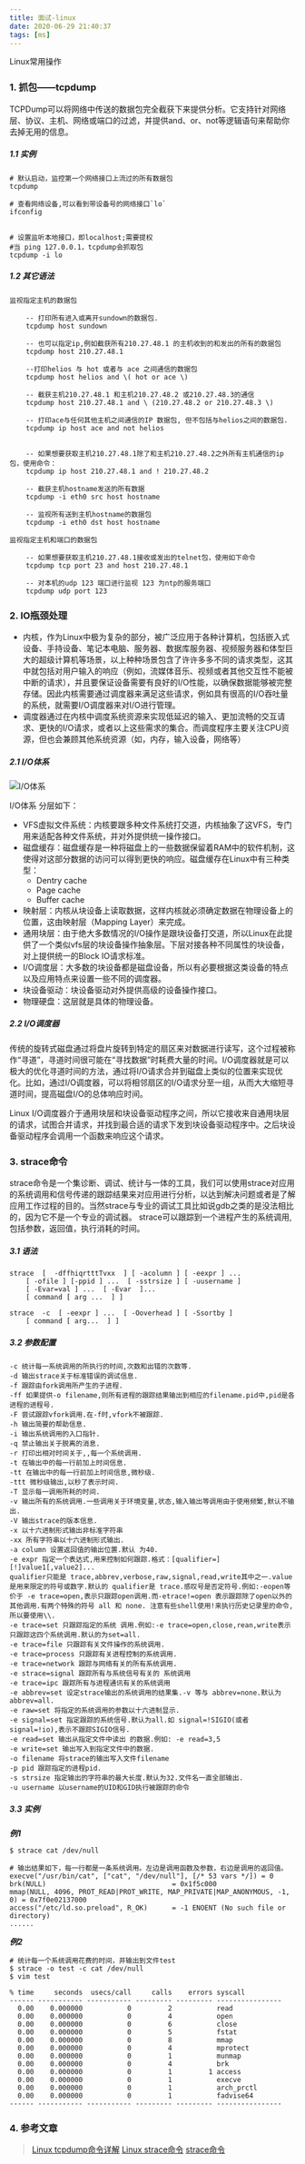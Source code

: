 ```yaml
---
title: 面试-linux
date: 2020-06-29 21:40:37
tags: [ms]
---
```




Linux常用操作

### 1. 抓包——tcpdump

TCPDump可以将网络中传送的数据包完全截获下来提供分析。它支持针对网络层、协议、主机、网络或端口的过滤，并提供and、or、not等逻辑语句来帮助你去掉无用的信息。

##### 1.1 实例

```
# 默认启动，监控第一个网络接口上流过的所有数据包
tcpdump

# 查看网络设备,可以看到带设备号的网络接口`lo`
ifconfig


# 设置监听本地接口，即localhost;需要提权
#当 ping 127.0.0.1，tcpdump会抓取包
tcpdump -i lo
```


##### 1.2 其它语法

```
监视指定主机的数据包

	-- 打印所有进入或离开sundown的数据包.
	tcpdump host sundown
		
	-- 也可以指定ip,例如截获所有210.27.48.1 的主机收到的和发出的所有的数据包
	tcpdump host 210.27.48.1 

	--打印helios 与 hot 或者与 ace 之间通信的数据包
	tcpdump host helios and \( hot or ace \)

	-- 截获主机210.27.48.1 和主机210.27.48.2 或210.27.48.3的通信
	tcpdump host 210.27.48.1 and \ (210.27.48.2 or 210.27.48.3 \) 
		
	-- 打印ace与任何其他主机之间通信的IP 数据包, 但不包括与helios之间的数据包.
	tcpdump ip host ace and not helios


	-- 如果想要获取主机210.27.48.1除了和主机210.27.48.2之外所有主机通信的ip包，使用命令：
	tcpdump ip host 210.27.48.1 and ! 210.27.48.2

	-- 截获主机hostname发送的所有数据
	tcpdump -i eth0 src host hostname
		
	-- 监视所有送到主机hostname的数据包
	tcpdump -i eth0 dst host hostname
		
监视指定主机和端口的数据包

	-- 如果想要获取主机210.27.48.1接收或发出的telnet包，使用如下命令
	tcpdump tcp port 23 and host 210.27.48.1
	
	-- 对本机的udp 123 端口进行监视 123 为ntp的服务端口
	tcpdump udp port 123 
```


### 2. IO瓶颈处理

+	内核，作为Linux中极为复杂的部分，被广泛应用于各种计算机，包括嵌入式设备、手持设备、笔记本电脑、服务器、数据库服务器、视频服务器和体型巨大的超级计算机等场景，以上种种场景包含了许许多多不同的请求类型，这其中就包括对用户输入的响应（例如，流媒体音乐、视频或者其他交互性不能被中断的请求），并且要保证设备需要有良好的I/O性能，以确保数据能够被完整存储。因此内核需要通过调度器来满足这些请求，例如具有很高的I/O吞吐量的系统，就需要I/O调度器来对I/O进行管理。
+	调度器通过在内核中调度系统资源来实现低延迟的输入、更加流畅的交互请求、更快的I/O请求，或者以上这些需求的集合。而调度程序主要关注CPU资源，但也会兼顾其他系统资源（如，内存，输入设备，网络等）

##### 2.1 I/O体系

![I/O体系](/image/linux/iosystem.png)

I/O体系 分层如下：
+	VFS虚拟文件系统：内核要跟多种文件系统打交道，内核抽象了这VFS，专门用来适配各种文件系统，并对外提供统一操作接口。
+	磁盘缓存：磁盘缓存是一种将磁盘上的一些数据保留着RAM中的软件机制，这使得对这部分数据的访问可以得到更快的响应。磁盘缓存在Linux中有三种类型：
	+	Dentry cache
	+	Page cache
	+	Buffer cache
+	映射层：内核从块设备上读取数据，这样内核就必须确定数据在物理设备上的位置，这由映射层（Mapping Layer）来完成。
+	通用块层：由于绝大多数情况的I/O操作是跟块设备打交道，所以Linux在此提供了一个类似vfs层的块设备操作抽象层。下层对接各种不同属性的块设备，对上提供统一的Block IO请求标准。
+	I/O调度层：大多数的块设备都是磁盘设备，所以有必要根据这类设备的特点以及应用特点来设置一些不同的调度器。
+	块设备驱动：块设备驱动对外提供高级的设备操作接口。
+	物理硬盘：这层就是具体的物理设备。


##### 2.2 I/O调度器

传统的旋转式磁盘通过将盘片旋转到特定的扇区来对数据进行读写，这个过程被称作“寻道”，寻道时间很可能在“寻找数据”时耗费大量的时间。I/O调度器就是可以极大的优化寻道时间的方法，通过将I/O请求合并到磁盘上类似的位置来实现优化。比如，通过I/O调度器，可以将相邻扇区的I/O请求分至一组，从而大大缩短寻道时间，提高磁盘I/O的总体响应时间。

Linux I/O调度器介于通用块层和块设备驱动程序之间，所以它接收来自通用块层的请求，试图合并请求，并找到最合适的请求下发到块设备驱动程序中。之后块设备驱动程序会调用一个函数来响应这个请求。


### 3. strace命令

strace命令是一个集诊断、调试、统计与一体的工具，我们可以使用strace对应用的系统调用和信号传递的跟踪结果来对应用进行分析，以达到解决问题或者是了解应用工作过程的目的。当然strace与专业的调试工具比如说gdb之类的是没法相比的，因为它不是一个专业的调试器。
strace可以跟踪到一个进程产生的系统调用,包括参数，返回值，执行消耗的时间。
 

##### 3.1 语法
```
strace  [  -dffhiqrtttTvxx  ] [ -acolumn ] [ -eexpr ] ...
    [ -ofile ] [-ppid ] ...  [ -sstrsize ] [ -uusername ]
    [ -Evar=val ] ...  [ -Evar  ]...
    [ command [ arg ...  ] ]

strace  -c  [ -eexpr ] ...  [ -Ooverhead ] [ -Ssortby ]
    [ command [ arg...  ] ]
```

##### 3.2 参数配置

```
-c 统计每一系统调用的所执行的时间,次数和出错的次数等.
-d 输出strace关于标准错误的调试信息.
-f 跟踪由fork调用所产生的子进程.
-ff 如果提供-o filename,则所有进程的跟踪结果输出到相应的filename.pid中,pid是各进程的进程号.
-F 尝试跟踪vfork调用.在-f时,vfork不被跟踪.
-h 输出简要的帮助信息.
-i 输出系统调用的入口指针.
-q 禁止输出关于脱离的消息.
-r 打印出相对时间关于,,每一个系统调用.
-t 在输出中的每一行前加上时间信息.
-tt 在输出中的每一行前加上时间信息,微秒级.
-ttt 微秒级输出,以秒了表示时间.
-T 显示每一调用所耗的时间.
-v 输出所有的系统调用.一些调用关于环境变量,状态,输入输出等调用由于使用频繁,默认不输出.
-V 输出strace的版本信息.
-x 以十六进制形式输出非标准字符串
-xx 所有字符串以十六进制形式输出.
-a column 设置返回值的输出位置.默认 为40.
-e expr 指定一个表达式,用来控制如何跟踪.格式：[qualifier=][!]value1[,value2]...
qualifier只能是 trace,abbrev,verbose,raw,signal,read,write其中之一.value是用来限定的符号或数字.默认的 qualifier是 trace.感叹号是否定符号.例如:-eopen等价于 -e trace=open,表示只跟踪open调用.而-etrace!=open 表示跟踪除了open以外的其他调用.有两个特殊的符号 all 和 none. 注意有些shell使用!来执行历史记录里的命令,所以要使用\\.
-e trace=set 只跟踪指定的系统 调用.例如:-e trace=open,close,rean,write表示只跟踪这四个系统调用.默认的为set=all.
-e trace=file 只跟踪有关文件操作的系统调用.
-e trace=process 只跟踪有关进程控制的系统调用.
-e trace=network 跟踪与网络有关的所有系统调用.
-e strace=signal 跟踪所有与系统信号有关的 系统调用
-e trace=ipc 跟踪所有与进程通讯有关的系统调用
-e abbrev=set 设定strace输出的系统调用的结果集.-v 等与 abbrev=none.默认为abbrev=all.
-e raw=set 将指定的系统调用的参数以十六进制显示.
-e signal=set 指定跟踪的系统信号.默认为all.如 signal=!SIGIO(或者signal=!io),表示不跟踪SIGIO信号.
-e read=set 输出从指定文件中读出 的数据.例如: -e read=3,5
-e write=set 输出写入到指定文件中的数据.
-o filename 将strace的输出写入文件filename
-p pid 跟踪指定的进程pid.
-s strsize 指定输出的字符串的最大长度.默认为32.文件名一直全部输出.
-u username 以username的UID和GID执行被跟踪的命令
```

##### 3.3 实例 

***例1***
```
$ strace cat /dev/null

# 输出结果如下，每一行都是一条系统调用。左边是调用函数及参数，右边是调用的返回值。
execve("/usr/bin/cat", ["cat", "/dev/null"], [/* 53 vars */]) = 0
brk(NULL)                               = 0x1f5c000
mmap(NULL, 4096, PROT_READ|PROT_WRITE, MAP_PRIVATE|MAP_ANONYMOUS, -1, 0) = 0x7f0e02137000
access("/etc/ld.so.preload", R_OK)      = -1 ENOENT (No such file or directory)
......
```

***例2***
```
# 统计每一个系统调用花费的时间，并输出到文件test
$ strace -o test -c cat /dev/null
$ vim test 

% time     seconds  usecs/call     calls    errors syscall
------ ----------- ----------- --------- --------- ----------------
  0.00    0.000000           0         2           read
  0.00    0.000000           0         4           open
  0.00    0.000000           0         6           close
  0.00    0.000000           0         5           fstat
  0.00    0.000000           0         8           mmap
  0.00    0.000000           0         4           mprotect
  0.00    0.000000           0         1           munmap
  0.00    0.000000           0         4           brk
  0.00    0.000000           0         1         1 access
  0.00    0.000000           0         1           execve
  0.00    0.000000           0         1           arch_prctl
  0.00    0.000000           0         1           fadvise64
------ ----------- ----------- --------- --------- ----------------
```
### 4. 参考文章
 
> [Linux tcpdump命令详解](https://www.cnblogs.com/ggjucheng/archive/2012/01/14/2322659.html)
[Linux strace命令](https://www.cnblogs.com/ggjucheng/archive/2012/01/08/2316692.html)
[strace命令](https://man.linuxde.net/strace)
